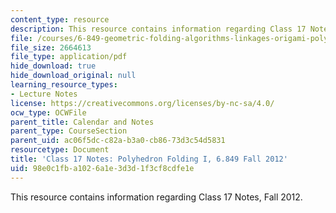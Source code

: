 ```yaml
---
content_type: resource
description: This resource contains information regarding Class 17 Notes, Fall 2012.
file: /courses/6-849-geometric-folding-algorithms-linkages-origami-polyhedra-fall-2012/98e0c1fba1026a1e3d3d1f3cf8cdfe1e_MIT6_849F12_C17.pdf
file_size: 2664613
file_type: application/pdf
hide_download: true
hide_download_original: null
learning_resource_types:
- Lecture Notes
license: https://creativecommons.org/licenses/by-nc-sa/4.0/
ocw_type: OCWFile
parent_title: Calendar and Notes
parent_type: CourseSection
parent_uid: ac06f5dc-c82a-b3a0-cb86-73d3c54d5831
resourcetype: Document
title: 'Class 17 Notes: Polyhedron Folding I, 6.849 Fall 2012'
uid: 98e0c1fb-a102-6a1e-3d3d-1f3cf8cdfe1e
---
```

This resource contains information regarding Class 17 Notes, Fall 2012.